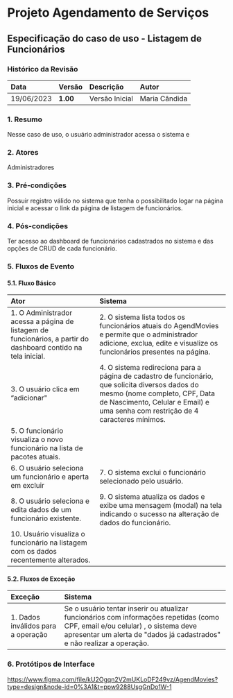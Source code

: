 # Projeto Agendamento de Serviços

## Especificação do caso de uso - Listagem de Funcionários

### Histórico da Revisão 

|  Data  | Versão | Descrição | Autor |
|:-------|:-------|:----------|:------|
| 19/06/2023 | **1.00** | Versão Inicial  | Maria Cândida |

### 1. Resumo 

Nesse caso de uso, o usuário administrador acessa o sistema e 

### 2. Atores 

Administradores

### 3. Pré-condições

Possuir registro válido no sistema que tenha o possibilitado logar na página inicial e acessar o link da página de listagem de funcionários.

### 4. Pós-condições

Ter acesso ao dashboard de funcionários cadastrados no sistema e das opções de CRUD de cada funcionário.

### 5. Fluxos de Evento

#### 5.1. Fluxo Básico

| Ator   | Sistema |
|:-------|:--------|
| 1. O Administrador acessa a página de listagem de funcionários, a partir do dashboard contido na tela inicial. | 2. O sistema lista todos os funcionários atuais do AgendMovies e permite que o administrador adicione, exclua, edite e visualize os funcionários presentes na página.|
| 3. O usuário clica em “adicionar" | 4. O sistema redireciona para a página de cadastro de funcionário, que solicita diversos dados do mesmo (nome completo, CPF, Data de Nascimento, Celular e Email) e uma senha com restrição de 4 caracteres mínimos.
| 5. O funcionário visualiza o novo funcionário na lista de pacotes atuais. ||
| 6. O usuário seleciona um funcionário e aperta em excluir | 7. O sistema exclui o funcionário selecionado pelo usuário. |
| 8. O usuário seleciona e edita dados de um funcionário existente. | 9. O sistema atualiza os dados e exibe uma mensagem (modal) na tela indicando o sucesso na alteração de dados do funcionário. |
| 10. Usuário visualiza o funcionário na listagem com os dados recentemente alterados.

#### 5.2. Fluxos de Exceção

| Exceção | Sistema |
|:--------|:--------|
| 1. Dados inválidos para a operação | Se o usuário tentar inserir ou atualizar funcionários com informações repetidas (como CPF, email e/ou celular) , o sistema deve apresentar um alerta de "dados já cadastrados" e não realizar a operação. |

### 6. Protótipos de Interface
https://www.figma.com/file/kU2Ogqn2V2mUKLoDF249vz/AgendMovies?type=design&node-id=0%3A1&t=ppw9288UsgGnDo1W-1
